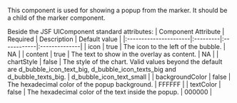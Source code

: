 This component is used for showing a popup from the marker. It should be a child of the marker component.

Beside the JSF UIComponent standard attributes:
| Component Attribute   | Required | Description | Default value |
|:----------------------|:---------|:------------|:--------------|
| icon                  | true     | The icon to the left of the bubble. | NA            |
| content               | true     | The text to show in the overlay as content. | NA            |
| chartStyle            | false    | The style of the chart. Valid values beyond the default are d\_bubble\_icon\_text\_big, d\_bubble\_icon\_texts\_big and d\_bubble\_texts\_big. | d\_bubble\_icon\_text\_small |
| backgroundColor       | false    | The hexadecimal color of the popup background. | FFFFFF        |
| textColor             | false    | The hexadecimal color of the text inside the popup. | 000000        |